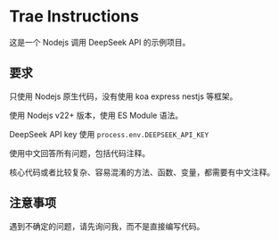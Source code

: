 # Trae Instructions

这是一个 Nodejs 调用 DeepSeek API 的示例项目。

## 要求

只使用 Nodejs 原生代码，没有使用 koa express nestjs 等框架。

使用 Nodejs v22+ 版本，使用 ES Module 语法。

DeepSeek API key 使用 `process.env.DEEPSEEK_API_KEY`

使用中文回答所有问题，包括代码注释。

核心代码或者比较复杂、容易混淆的方法、函数、变量，都需要有中文注释。

## 注意事项

遇到不确定的问题，请先询问我，而不是直接编写代码。
